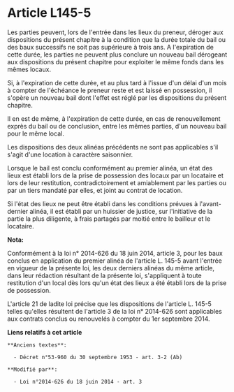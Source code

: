 # Article L145-5

Les parties peuvent, lors de l'entrée dans les lieux du preneur, déroger aux dispositions du présent chapitre à la condition
que la durée totale du bail ou des baux successifs ne soit pas supérieure à trois ans. A l'expiration de cette durée, les
parties ne peuvent plus conclure un nouveau bail dérogeant aux dispositions du présent chapitre pour exploiter le même fonds
dans les mêmes locaux.

Si, à l'expiration de cette durée, et au plus tard à l'issue d'un délai d'un mois à compter de l'échéance le preneur reste et
est laissé en possession, il s'opère un nouveau bail dont l'effet est réglé par les dispositions du présent chapitre.

Il en est de même, à l'expiration de cette durée, en cas de renouvellement exprès du bail ou de conclusion, entre les mêmes
parties, d'un nouveau bail pour le même local. 

Les dispositions des deux alinéas précédents ne sont pas applicables s'il s'agit d'une location à caractère saisonnier.

Lorsque le bail est conclu conformément au premier alinéa, un état des lieux est établi lors de la prise de possession des
locaux par un locataire et lors de leur restitution, contradictoirement et amiablement par les parties ou par un tiers
mandaté par elles, et joint au contrat de location. 

Si l'état des lieux ne peut être établi dans les conditions prévues à l'avant-dernier alinéa, il est établi par un huissier
de justice, sur l'initiative de la partie la plus diligente, à frais partagés par moitié entre le bailleur et le locataire.

**Nota:**

Conformément à la loi n° 2014-626 du 18 juin 2014, article 3, pour les baux conclus en application du premier alinéa de
l'article L. 145-5 avant l'entrée en vigueur de la présente loi, les deux derniers alinéas du même article, dans leur
rédaction résultant de la présente loi, s'appliquent à toute restitution d'un local dès lors qu'un état des lieux a été
établi lors de la prise de possession.

L'article 21 de ladite loi précise que les dispositions de l'article L. 145-5 telles qu'elles résultent de l'article 3 de la
loi n° 2014-626 sont applicables aux contrats conclus ou renouvelés à compter du 1er septembre 2014.

**Liens relatifs à cet article**

	**Anciens textes**:

	  - Décret n°53-960 du 30 septembre 1953 - art. 3-2 (Ab)

	**Modifié par**:

	  - Loi n°2014-626 du 18 juin 2014 - art. 3
